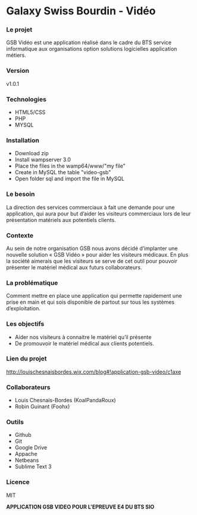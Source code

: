 # Galaxy Swiss Bourdin - Vidéo

### Le projet
GSB Vidéo est une application réalisé dans le cadre du BTS service informatique aux organisations option solutions logicielles application métiers.  

### Version
v1.0.1

### Technologies
- HTML5/CSS
- PHP
- MYSQL

### Installation
 - Download zip
 - Install wampserver 3.0
 - Place the files in the wamp64/www/"my file"
 - Create in MySQL the table "video-gsb"
 - Open folder sql and import the file in MySQL

### Le besoin
La direction des services commerciaux à fait une demande pour une application, qui aura pour but d’aider les visiteurs commerciaux lors de leur présentation matériels aux potentiels clients.

### Contexte
Au sein de notre organisation GSB nous avons décidé d’implanter une nouvelle solution « GSB Vidéo » pour aider les visiteurs médicaux. En plus la société aimerais que les visiteurs se serve de cet outil pour pouvoir présenter le matériel médical aux futurs collaborateurs.

### La problématique
Comment mettre en place une application qui permette rapidement une prise en main et qui sois disponible de partout sur tous les systèmes d’exploitation.

### Les objectifs
 - Aider nos visiteurs à connaitre le matériel qu’il présente
 - De promouvoir le matériel médical aux clients potentiels.

### Lien du projet
http://louischesnaisbordes.wix.com/blog#!application-gsb-video/c1axe

### Collaborateurs
 - Louis Chesnais-Bordes (KoalPandaRoux)
 - Robin Guinant (Foohx)

### Outils
 - Github
 - Git
 - Google Drive
 - Appache
 - Netbeans
 - Sublime Text 3

### Licence
MIT


**APPLICATION GSB VIDEO POUR L'EPREUVE E4 DU BTS SIO**
